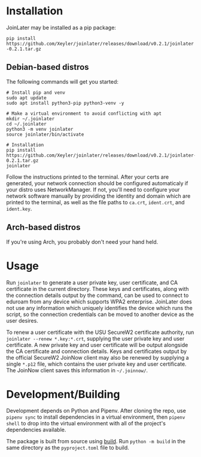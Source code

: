 # Installation

JoinLater may be installed as a pip package:

`pip install https://github.com/Xeyler/joinlater/releases/download/v0.2.1/joinlater-0.2.1.tar.gz`

## Debian-based distros

The following commands will get you started:

```
# Install pip and venv
sudo apt update
sudo apt install python3-pip python3-venv -y

# Make a virtual environment to avoid conflicting with apt
mkdir ~/.joinlater
cd ~/.joinlater
python3 -m venv joinlater
source joinlater/bin/activate

# Installation
pip install https://github.com/Xeyler/joinlater/releases/download/v0.2.1/joinlater-0.2.1.tar.gz
joinlater
```

Follow the instructions printed to the terminal. After your certs are generated, your network connection should be configured automaticaly if your distro uses NetworkManager. If not, you'll need to configure your network software manually by providing the identity and domain which are printed to the terminal, as well as the file paths to `ca.crt`,  `ident.crt`, and  `ident.key`.

## Arch-based distros

If you're using Arch, you probably don't need your hand held.

# Usage

Run `joinlater` to generate a user private key, user certificate, and CA certificate in the current directory. These keys and certificates, along with the connection details output by the command, can be used to connect to eduroam from any device which supports WPA2 enterprise. JoinLater does not use any information which uniquely identifies the device which runs the script, so the connection credentials can be moved to another device as the user desires.

To renew a user certificate with the USU SecureW2 certificate authority, run `joinlater --renew *.key:*.crt`, supplying the user private key and user certificate. A new private key and user certificate will be output alongside the CA certificate and connection details. Keys and certificates output by the official SecureW2 JoinNow client may also be renewed by supplying a single `*.p12` file, which contains the user private key and user certificate. The JoinNow client saves this information in `~/.joinnow/`.

# Development/Building

Development depends on Python and Pipenv. After cloning the repo, use `pipenv sync` to install dependencies in a virtual environment, then `pipenv shell` to drop into the virtual environment with all of the project's dependencies available.

The package is built from source using [build](https://pypi.org/project/build/). Run `python -m build` in the same directory as the `pyproject.toml` file to build.
